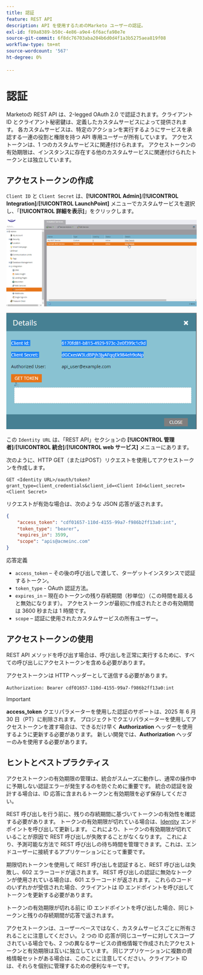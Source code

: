 ```yaml
---
title: 認証
feature: REST API
description: API を使用するためのMarketo ユーザーの認証。
exl-id: f89a8389-b50c-4e86-a9e4-6f6acfa98e7e
source-git-commit: 6f8dc76703aba204b6d0d4f1a3b5275aea819f08
workflow-type: tm+mt
source-wordcount: '567'
ht-degree: 0%

---
```


# 認証

Marketoの REST API は、2-legged OAuth 2.0 で認証されます。クライアント ID とクライアント秘密鍵は、定義したカスタムサービスによって提供されます。 各カスタムサービスは、特定のアクションを実行するようにサービスを承認する一連の役割と権限を持つ API 専用ユーザーが所有しています。 アクセストークンは、1 つのカスタムサービスに関連付けられます。 アクセストークンの有効期限は、インスタンスに存在する他のカスタムサービスに関連付けられたトークンとは独立しています。

## アクセストークンの作成

`Client ID` と `Client Secret` は、**[!UICONTROL Admin]**/**[!UICONTROL Integration]**/**[!UICONTROL LaunchPoint]** メニューでカスタムサービスを選択し、「**[!UICONTROL 詳細を表示]**」をクリックします。

![REST サービスの詳細の取得 ](assets/authentication-service-view-details.png)

![ ランチポイント資格情報 ](assets/admin-launchpoint-credentials.png)

この `Identity URL` は、「REST API」セクションの **[!UICONTROL 管理者]**/**[!UICONTROL 統合]**/**[!UICONTROL web サービス]** メニューにあります。

次のように、HTTP GET（またはPOST）リクエストを使用してアクセストークンを作成します。

```
GET <Identity URL>/oauth/token?grant_type=client_credentials&client_id=<Client Id>&client_secret=<Client Secret>
```

リクエストが有効な場合は、次のような JSON 応答が返されます。

```json
{
    "access_token": "cdf01657-110d-4155-99a7-f986b2ff13a0:int",
    "token_type": "bearer",
    "expires_in": 3599,
    "scope": "apis@acmeinc.com"
}
```

応答定義

- `access_token` – その後の呼び出しで渡して、ターゲットインスタンスで認証するトークン。
- `token_type` - OAuth 認証方法。
- `expires_in` – 現在のトークンの残り存続期間（秒単位）（この時間を超えると無効になります）。 アクセストークンが最初に作成されたときの有効期間は 3600 秒または 1 時間です。
- `scope` – 認証に使用されたカスタムサービスの所有ユーザー。

## アクセストークンの使用

REST API メソッドを呼び出す場合は、呼び出しを正常に実行するために、すべての呼び出しにアクセストークンを含める必要があります。

アクセストークンは HTTP ヘッダーとして送信する必要があります。

`Authorization: Bearer cdf01657-110d-4155-99a7-f986b2ff13a0:int`

>[!IMPORTANT]
>
>**access_token** クエリパラメーターを使用した認証のサポートは、2025 年 6 月 30 日（PT）に削除されます。 プロジェクトでクエリパラメーターを使用してアクセストークンを渡す場合は、できるだけ早く **Authorization** ヘッダーを使用するように更新する必要があります。 新しい開発では、**Authorization** ヘッダーのみを使用する必要があります。

## ヒントとベストプラクティス

アクセストークンの有効期限の管理は、統合がスムーズに動作し、通常の操作中に予期しない認証エラーが発生するのを防ぐために重要です。 統合の認証を設計する場合は、ID 応答に含まれるトークンと有効期限を必ず保存してください。

REST 呼び出しを行う前に、残りの存続期間に基づいてトークンの有効性を確認する必要があります。 トークンの有効期限が切れている場合は、[Identity](https://developer.adobe.com/marketo-apis/api/identity/#tag/Identity/operation/identityUsingGET) エンドポイントを呼び出して更新します。 これにより、トークンの有効期限が切れていることが原因で REST 呼び出しが失敗することがなくなります。 これにより、予測可能な方法で REST 呼び出しの待ち時間を管理できます。これは、エンドユーザーに接続するアプリケーションにとって重要です。

期限切れトークンを使用して REST 呼び出しを認証すると、REST 呼び出しは失敗し、602 エラーコードが返されます。 REST 呼び出しの認証に無効なトークンが使用されている場合は、601 エラーコードが返されます。 これらのコードのいずれかが受信された場合、クライアントは ID エンドポイントを呼び出してトークンを更新する必要があります。

トークンの有効期限が切れる前に ID エンドポイントを呼び出した場合、同じトークンと残りの存続期間が応答で返されます。

アクセストークンは、ユーザーベースではなく、カスタムサービスごとに所有されることに注意してください。 2 つの ID 応答が同じユーザーに対してスコープされている場合でも、2 つの異なるサービスの資格情報で作成されたアクセストークンと有効期限は互いに独立しています。 同じアプリケーションに複数の資格情報セットがある場合は、このことに注意してください。クライアント ID は、それらを個別に管理するための便利なキーです。

